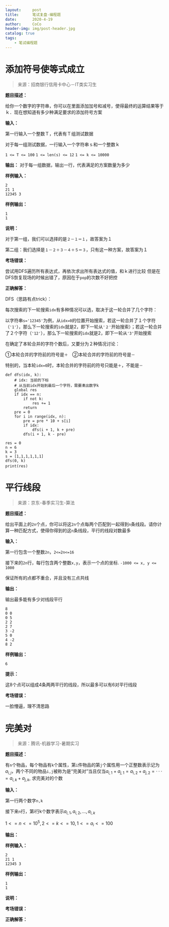 ```yaml
---
layout:     post
title:      笔试复盘-编程题
date:       2020-4-19
author:     CoCo
header-img: img/post-header.jpg
catalog: true
tags:
    - 笔试编程题
---
```


<script type="text/javascript" src="http://cdn.mathjax.org/mathjax/latest/MathJax.js?config=default"></script>

# 添加符号使等式成立
> 来源：招商银行信用卡中心－IT类实习生

**题目描述：**

给你一个数字的字符串，你可以在里面添加加号和减号，使得最终的运算结果等于ｋ．现在想知道有多少种满足要求的添加符号方案

**输入：**

第一行输入一个整数Ｔ，代表有Ｔ组测试数据

对于每一组测试数据，一行输入一个字符串ｓ和一个整数ｋ

`1 <= T <= 100`  `1 <= len(s) <= 12`  `1 <= k <= 10000`

**输出：**
对于每一组数据，输出一行，代表满足的方案数量为多少

**样例输入：**
```
2
21 1
12345 3
```
**样例输出：**
```
1
1
```
**说明：**

对于第一组，我们可以选择的是`２－１＝１`，故答案为１

第二组：我们选择是`１－２＋３－４＋５＝３`，只有这一种方案，故答案为１

**考场错误：**

尝试用DFS遍历所有表达式，再依次求出所有表达式的值，和ｋ进行比较
但是在DFS恢复现场的时候出错了，原因在于`pop`的次数不好把控

**正确解答：**

DFS（思路有点trick）：

每次搜索的下一轮搜索`idx`有多种情况可以选，取决于这一轮合并了几个字符：

以字符串`s='12345'`为例，从`idx=0`的位置开始搜索，若这一轮合并了１个字符（`'1'`），那么下一轮搜索的`idx`就是2，即下一轮从`'２'`开始搜索）；若这一轮合并了２个字符（`'12'`），那么下一轮搜索的`idx`就是2，即下一轮从`'3'`开始搜索

在确定了本轮合并的字符个数后，又要分为２种情况讨论：

①本轮合并的字符前的符号是`＋`　②本轮合并的字符前的符号是`－`

特别的，当本轮`idx=0`时，本轮合并的字符前的符号只能是`＋`，不能是`－`
```
def dfs(idx, k):
    # idx: 当前的下标
    # 从当前idx开始到最后一个字符，需要凑出数字k
    global res
    if idx == n:
        if not k:
            res += 1
        return
    pre = 0
    for i in range(idx, n): 
        pre = pre * 10 + s[i]
        if idx:
            dfs(i + 1, k + pre)
        dfs(i + 1, k - pre)

res = 0
n = 6
k = 3
s = [1,1,1,1,1,1]
dfs(0, k)
print(res)　　
```


# 平行线段
> 来源：京东-春季实习生-算法

**题目描述：**

给出平面上的`2n`个点，你可以将这`2n`个点每两个匹配到一起得到`n`条线段。请你计算一种匹配方式，使得你得到的这`n`条线段，平行的线段对数最多

**输入：**

第一行包含一个整数`2n`，`2<=2n<=16`

接下来的`2n`行，每行包含两个整数`x,y`，表示一个点的坐标.  `-1000 <= x, y <= 1000`

保证所有的点都不重合，并且没有三点共线

**输出：**

输出最多能有多少对线段平行
```
8
0 0
0 5 
2 2
2 7
3 -2
5 0
4 -2
8 2
```

**样例输出：**
```
6
```
**提示：**

这8个点可以组成4条两两平行的线段，所以最多可以有6对平行线段

**考场错误：**

一脸懵逼，理不清思路

# 完美对
> 来源：腾讯-机器学习-暑期实习

**题目描述：**

有`n`个物品，每个物品有`k`个属性，第`i`件物品的第`j`个属性用一个正整数表示记为$a_{i,j}$，两个不同的物品`i,j`被称为是“完美对”当且仅当$a_{i,1} + a_{j,1} = a_{i,2} + a_{j,2} = ··· = a_{i,k} + a_{j,k}$, 求完美对的个数

**输入：**

第一行两个数字`n,k`

接下来`n`行，第i行k个数字表示$a_{i,1},a_{i,2},...,a_{i,k}$

$1 <= n <= 10^5, 2 <= k <= 10, 1 <= a_i <= 100$

**输出：**


**样例输入：**
```
2
21 1
12345 3
```
**样例输出：**
```
1
1
```
**说明：**



**考场错误：**



**正确解答：**


